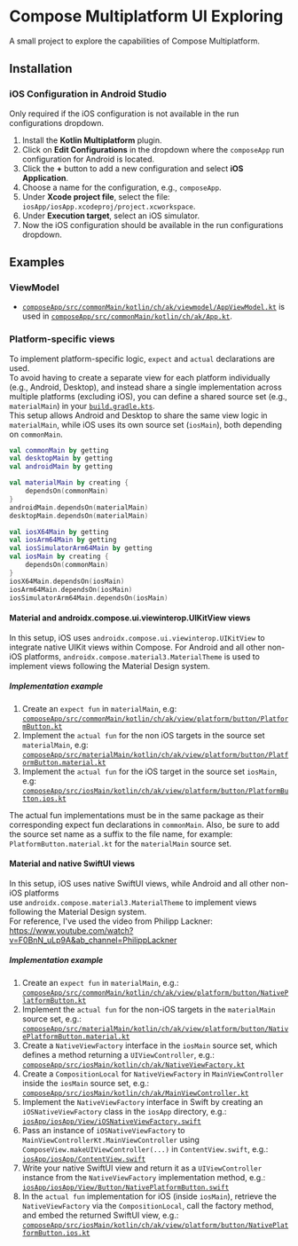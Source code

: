 # Compose Multiplatform UI Exploring

A small project to explore the capabilities of Compose Multiplatform.

## Installation

### iOS Configuration in Android Studio

Only required if the iOS configuration is not available in the run configurations dropdown.

1. Install the **Kotlin Multiplatform** plugin.
2. Click on **Edit Configurations** in the dropdown where the `composeApp` run configuration for
   Android is located.
3. Click the **+** button to add a new configuration and select **iOS Application**.
4. Choose a name for the configuration, e.g., `composeApp`.
5. Under **Xcode project file**, select the file:  
   `iosApp/iosApp.xcodeproj/project.xcworkspace`.
6. Under **Execution target**, select an iOS simulator.
7. Now the iOS configuration should be available in the run configurations dropdown.

## Examples

### ViewModel

- [
  `composeApp/src/commonMain/kotlin/ch/ak/viewmodel/AppViewModel.kt`](https://github.com/Buttergipfeli/Compose_Multiplatform_UI_Exploring/blob/main/composeApp/src/commonMain/kotlin/ch/ak/viewmodel/AppViewModel.kt)
  is used in [
  `composeApp/src/commonMain/kotlin/ch/ak/App.kt`](https://github.com/Buttergipfeli/Compose_Multiplatform_UI_Exploring/blob/main/composeApp/src/commonMain/kotlin/ch/ak/App.kt).

### Platform-specific views

To implement platform-specific logic, `expect` and `actual` declarations are used.  
To avoid having to create a separate view for each platform individually (e.g., Android, Desktop),
and instead share a single implementation across multiple platforms (excluding iOS), you can define
a shared source set (e.g., `materialMain`) in your [
`build.gradle.kts`](https://github.com/Buttergipfeli/Compose_Multiplatform_UI_Exploring/blob/main/composeApp/build.gradle.kts).  
This setup allows Android and Desktop to share the same view logic in `materialMain`, while iOS uses
its own source set (`iosMain`), both depending on `commonMain`.

```kotlin
val commonMain by getting
val desktopMain by getting
val androidMain by getting

val materialMain by creating {
    dependsOn(commonMain)
}
androidMain.dependsOn(materialMain)
desktopMain.dependsOn(materialMain)

val iosX64Main by getting
val iosArm64Main by getting
val iosSimulatorArm64Main by getting
val iosMain by creating {
    dependsOn(commonMain)
}
iosX64Main.dependsOn(iosMain)
iosArm64Main.dependsOn(iosMain)
iosSimulatorArm64Main.dependsOn(iosMain)
```

#### Material and androidx.compose.ui.viewinterop.UIKitView views

In this setup, iOS uses `androidx.compose.ui.viewinterop.UIKitView` to integrate native UIKit views
within Compose.
For Android and all other non-iOS platforms, `androidx.compose.material3.MaterialTheme` is used to
implement views following the Material Design system.

##### Implementation example

1. Create an `expect fun` in `materialMain`, e.g: [
   `composeApp/src/commonMain/kotlin/ch/ak/view/platform/button/PlatformButton.kt`](https://github.com/Buttergipfeli/Compose_Multiplatform_UI_Exploring/blob/main/composeApp/src/commonMain/kotlin/ch/ak/view/platform/button/PlatformButton.kt)
2. Implement the `actual fun` for the non iOS targets in the source set `materialMain`, e.g: [
   `composeApp/src/materialMain/kotlin/ch/ak/view/platform/button/PlatformButton.material.kt`](https://github.com/Buttergipfeli/Compose_Multiplatform_UI_Exploring/blob/main/composeApp/src/materialMain/kotlin/ch/ak/view/platform/button/PlatformButton.material.kt)
3. Implement the `actual fun` for the iOS target in the source set `iosMain`, e.g: [
   `composeApp/src/iosMain/kotlin/ch/ak/view/platform/button/PlatformButton.ios.kt`](https://github.com/Buttergipfeli/Compose_Multiplatform_UI_Exploring/blob/main/composeApp/src/iosMain/kotlin/ch/ak/view/platform/button/PlatformButton.ios.kt)

The actual fun implementations must be in the same package as their corresponding expect fun
declarations in `commonMain`.
Also, be sure to add the source set name as a suffix to the file name, for example:
`PlatformButton.material.kt` for the `materialMain` source set.

#### Material and native SwiftUI views

In this setup, iOS uses native SwiftUI views, while Android and all other non-iOS platforms  
use `androidx.compose.material3.MaterialTheme` to implement views following the Material Design
system.  
For reference, I've used the video from Philipp
Lackner: https://www.youtube.com/watch?v=F0BnN_uLp9A&ab_channel=PhilippLackner

##### Implementation example

1. Create an `expect fun` in `materialMain`, e.g.:  
   [
   `composeApp/src/commonMain/kotlin/ch/ak/view/platform/button/NativePlatformButton.kt`](https://github.com/Buttergipfeli/Compose_Multiplatform_UI_Exploring/blob/main/composeApp/src/commonMain/kotlin/ch/ak/view/platform/button/NativePlatformButton.kt)
2. Implement the `actual fun` for the non-iOS targets in the `materialMain` source set, e.g.:  
   [
   `composeApp/src/materialMain/kotlin/ch/ak/view/platform/button/NativePlatformButton.material.kt`](https://github.com/Buttergipfeli/Compose_Multiplatform_UI_Exploring/blob/main/composeApp/src/materialMain/kotlin/ch/ak/view/platform/button/NativePlatformButton.material.kt)
3. Create a `NativeViewFactory` interface in the `iosMain` source set, which defines a method
   returning a `UIViewController`, e.g.:  
   [
   `composeApp/src/iosMain/kotlin/ch/ak/NativeViewFactory.kt`](https://github.com/Buttergipfeli/Compose_Multiplatform_UI_Exploring/blob/main/composeApp/src/iosMain/kotlin/ch/ak/NativeViewFactory.kt)
4. Create a `CompositionLocal` for `NativeViewFactory` in `MainViewController` inside the `iosMain`
   source set, e.g.:  
   [
   `composeApp/src/iosMain/kotlin/ch/ak/MainViewController.kt`](https://github.com/Buttergipfeli/Compose_Multiplatform_UI_Exploring/blob/main/composeApp/src/iosMain/kotlin/ch/ak/MainViewController.kt)
5. Implement the `NativeViewFactory` interface in Swift by creating an `iOSNativeViewFactory` class
   in the `iosApp` directory, e.g.:  
   [
   `iosApp/iosApp/View/iOSNativeViewFactory.swift`](https://github.com/Buttergipfeli/Compose_Multiplatform_UI_Exploring/blob/main/iosApp/iosApp/View/iOSNativeViewFactory.swift)
6. Pass an instance of `iOSNativeViewFactory` to `MainViewControllerKt.MainViewController` using
   `ComposeView.makeUIViewController(...)` in `ContentView.swift`, e.g.:  
   [
   `iosApp/iosApp/ContentView.swift`](https://github.com/Buttergipfeli/Compose_Multiplatform_UI_Exploring/blob/main/iosApp/iosApp/ContentView.swift)
7. Write your native SwiftUI view and return it as a `UIViewController` instance from the
   `NativeViewFactory` implementation method, e.g.:  
   [
   `iosApp/iosApp/View/Button/NativePlatformButton.swift`](https://github.com/Buttergipfeli/Compose_Multiplatform_UI_Exploring/blob/main/iosApp/iosApp/View/Button/NativePlatformButton.swift)
8. In the `actual fun` implementation for iOS (inside `iosMain`), retrieve the `NativeViewFactory`
   via the `CompositionLocal`, call the factory method, and embed the returned SwiftUI view, e.g.:  
   [
   `composeApp/src/iosMain/kotlin/ch/ak/view/platform/button/NativePlatformButton.ios.kt`](https://github.com/Buttergipfeli/Compose_Multiplatform_UI_Exploring/blob/main/composeApp/src/iosMain/kotlin/ch/ak/view/platform/button/NativePlatformButton.ios.kt)

